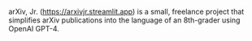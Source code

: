 arXiv, Jr. (https://arxivjr.streamlit.app) is a small, freelance project that simplifies arXiv publications into the language of an 8th-grader using OpenAI GPT-4.

